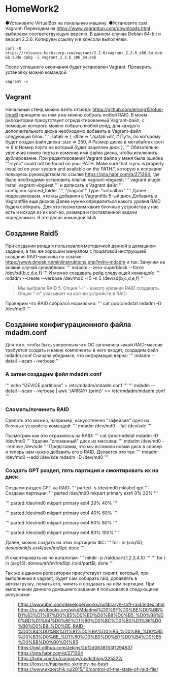 # HomeWork2
●Установите VirtualBox на локальную машину.
●Установите сам Vagrant: Переходим на https://www.vagrantup.com/downloads.html выбираем соответствующую версию. В данном случае Debian 64-bit и версия 2.2.6. Копируем ссылку и в консоли выполняем:

    curl -O https://releases.hashicorp.com/vagrant/2.2.6/vagrant_2.2.6_x86_64.deb && sudo dpkg -i vagrant_2.2.6_x86_64.deb

После успешного окончания будет установлен Vagrant.
Проверить установку можно командой:

    vagrant -v

## Vagrant
Начальный стенд можно взять отсюда: https://github.com/erlong15/otus-linuxВ принципе на нем уже можно собрать любой RAID.
В моем репозитории присутствует отредактированный Vagrant-файл, с помощью которого можно собрать любой рейд, для каждого дополнительного диска необходимо добавить в Vagrant-файл следующий блок:
'''
:sata6 => { :dfile => './sata6.vdi', # Путь, по которому будет создан файл диска 
:size => 250, # Размер диска в мегабайтах 
:port => 6 # Номер порта на который будет зацеплен диск 
},
'''
Обязательно увеличив номер порта и изменив имя файла диска, чтобы исключить дублирование.
При редактировании Vagrant файла у меня была ошибка ""rsync" could not be found on your PATH. Make sure that rsync
is properly installed on your system and available on the PATH.", которую я исправил пользуясь руководством по ссылке https://qna.habr.com/q/271364, где было необходимо установить плагин vagrant-vbguest:
'''
vagrant plugin install vagrant-vbguest
'''
и дописать в Vagrant файл 
'''
config.vm.synced_folder ".", "/vagrant", type: "virtualbox"
'''
Далее подразумеваем, что мы добавили в Vagrantfile 5-ый диск.Добавить в Vagrantfile еще дисков
Далее нужно определиться какого уровня RAID будем собирать. Для это посмотрим какие блочные устройства у нас есть и исходя из их кол-во, размера и поставленной задачи определимся. Я это делал командой lsblk
## Создание Raid5
При создании реида я пользовался методичкой данной в домашнем задании, а так же хорошим мануалом с пошаговой инструкцией создания RAID-массива по ссылке: https://www.dmosk.ru/miniinstruktions.php?mini=mdadm
и так: 
Занулим на всякий случай суперблоки:
'''
mdadm --zero-superblock --force /dev/sd{b,c,d,e,f}
'''
И можно создавать рейд следующей командой: 
'''
mdadm --create --verbose /dev/md0 -l 5 -n 5 /dev/sd{b,c,d,e,f}
'''
>Мы выбрали RAID 5. Опция "-l" - какого уровния RAID создавать.
>Опция "-n" указывает на кол-во устройств в RAID.

Проверим что RAID собрался нормально: 
'''
cat /proc/mdstat mdadm -D /dev/md0
'''
## Создание конфигурационного файла mdadm.conf

Для того, чтобы быть уверенным что ОС запомнила какой RAID-массив требуется создать и какие компоненты в него входят, создадим файл mdadm.conf Сначала убедимся, что информация верна: 
'''
mdadm --detail --scan --verbose
'''
### А затем создадим файл mdadm.conf

'''
echo "DEVICE partitions" > /etc/mdadm/mdadm.conf
'''
'''
mdadm --detail --scan --verbose | awk '/ARRAY/ {print}' >> /etc/mdadm/mdadm.conf
'''

### Сломать/починить RAID

Сделать это можно, например, искусственно "зафейлив" одно из блочных устройств командой:
'''
mdadm /dev/md0 --fail /dev/sde
'''

Посмотрим как это отразилось на RAID:
'''
cat /proc/mdstat mdadm -D /dev/md0
'''
Удалим "сломанный" диск из массива:
'''
mdadm /dev/md0 --remove /dev/sde
'''
Представим, что мы вставили новый диск в сервер и теперь нам нужно добавить его в RAID. Делается это так:
'''
mdadm /dev/md0 --add /dev/sde mdadm -D /dev/md0
'''
### Создать GPT раздел, пять партиция и смонтировать их на диск

Создаем раздел GPT на RAID:
'''
parted -s /dev/md0 mklabel gpt
'''
Создаем партиции:
'''
parted /dev/md0 mkpart primary ext4 0% 20%
'''

'''
parted /dev/md0 mkpart primary ext4 20% 40%
'''

'''
parted /dev/md0 mkpart primary ext4 40% 60%
'''

'''
parted /dev/md0 mkpart primary ext4 60% 80%
'''

'''
parted /dev/md0 mkpart primary ext4 80% 100%
'''

Далее, можно создать на этих партициях ФС:
'''
for i in $(seq 1 5); do sudo mkfs.ext4 /dev/md0p$i; done
'''

И смонтировать их по каталогам:
'''
mkdir -p /raid/part{1,2,3,4,5}
'''
'''
for i in $(seq 1 5); do mount /dev/md0p$i /raid/part$i; done
'''

Так же в данном репозитории присутствует скрипт, который, при выполнении в vagrant, будет сам собирать raid, добавлять в автозагрузку, ломать его, чинить и создавать на нём партиции.
При выполнении данного домашнего задания я пользовался следующими ресурсами: 
>https://www.ibm.com/developerworks/ru/library/l-soft-raid/index.html
>https://ru.wikibooks.org/wiki/Mdadm#%D0%9F%D0%BE%D0%BB%D1%83%D1%87%D0%B5%D0%BD%D0%B8%D0%B5_%D0%B8%D0%BD%D1%84%D0%BE%D1%80%D0%BC%D0%B0%D1%86%D0%B8%D0%B8_%D0%BE_RAID-%D0%B4%D0%B8%D1%81%D0%BA%D0%B5_%D0%B8_%D0%B5%D0%B3%D0%BE_%D1%80%D0%B0%D0%B7%D0%B4%D0%B5%D0%BB%D0%B0%D1%85
>https://gist.github.com/Jekins/2bf2d0638163f1294637
>https://qna.habr.com/q/271364
>https://habr.com/ru/company/ruvds/blog/325522/
>https://losst.ru/napisanie-skriptov-na-bash
>https://www.ekzorchik.ru/2015/10/control-of-the-state-of-raid-file/
